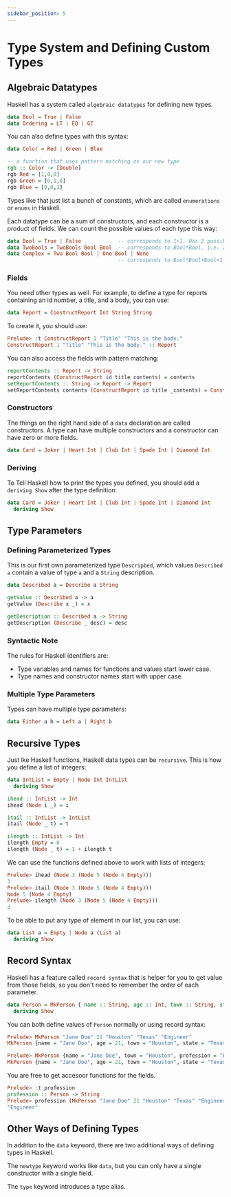 ```yaml
---
sidebar_position: 5
---
```

# Type System and Defining Custom Types

## Algebraic Datatypes

Haskell has a system called `algebraic datatypes` for defining new types. 

```haskell
data Bool = True | False
data Ordering = LT | EQ | GT
```

You can also define types with this syntax:

```haskell
data Color = Red | Green | Blue

-- a function that uses pattern matching on our new type
rgb :: Color -> [Double]
rgb Red = [1,0,0]
rgb Green = [0,1,0]
rgb Blue = [0,0,1]
```

Types like that just list a bunch of constants, which are called `enumerations` or `enums` in Haskell. 

Each datatype can be a sum of constructors, and each constructor is a product of fields. We can count the possible values of each type this way:

```haskell
data Bool = True | False            -- corresponds to 1+1. Has 2 possible values.
data TwoBools = TwoBools Bool Bool  -- corresponds to Bool*Bool, i.e. 2*2. Has 4 possible values.
data Complex = Two Bool Bool | One Bool | None
                                    -- corresponds to Bool*Bool+Bool+1 = 2*2+2+1 = 7. Has 7 possible values.
```

### Fields

You need other types as well. For example, to define a type for reports containing an id number, a title, and a body, you can use:

```haskell
data Report = ConstructReport Int String String
```

To create it, you should use:

```haskell
Prelude> :t ConstructReport 1 "Title" "This is the body."
ConstructReport 1 "Title" "This is the body." :: Report
```

You can also access the fields with pattern matching:

```haskell
reportContents :: Report -> String
reportContents (ConstructReport id title contents) = contents
setReportContents :: String -> Report -> Report
setReportContents contents (ConstructReport id title _contents) = ConstructReport id title contents
```

### Constructors

The things on the right hand side of a `data` declaration are called constructors. A type can have multiple constructors and a constructor can have zero or more fields.

```haskell
data Card = Joker | Heart Int | Club Int | Spade Int | Diamond Int
```

### Deriving

To Tell Haskell how to print the types you defined, you should add a `deriving Show` after the type definition:

```haskell
data Card = Joker | Heart Int | Club Int | Spade Int | Diamond Int
  deriving Show
```

## Type Parameters

### Defining Parameterized Types

This is our first own parameterized type `Descripbed`, which values `Described a` contain a value of type `a` and a `String` description.

```haskell
data Described a = Describe a String

getValue :: Described a -> a
getValue (Describe x _) = x

getDescription :: Described a -> String
getDescription (Describe _ desc) = desc
```

### Syntactic Note

The rules for Haskell identifiers are:

* Type variables and names for functions and values start lower case.
* Type names and constructor names start with upper case.

### Multiple Type Parameters

Types can have multiple type parameters:

```haskell
data Either a b = Left a | Right b
```

## Recursive Types

Just lke Haskell functions, Haskell data types can be `recursive`. This is how you define a list of integers:

```haskell
data IntList = Empty | Node Int IntList
  deriving Show

ihead :: IntList -> Int
ihead (Node i _) = i

itail :: IntList -> IntList
itail (Node _ t) = t

ilength :: IntList -> Int
ilength Empty = 0
ilength (Node _ t) = 1 + ilength t
```

We can use the functions defined above to work with lists of integers:

```haskell
Prelude> ihead (Node 3 (Node 5 (Node 4 Empty)))
3
Prelude> itail (Node 3 (Node 5 (Node 4 Empty)))
Node 5 (Node 4 Empty)
Prelude> ilength (Node 3 (Node 5 (Node 4 Empty)))
3
```

To be able to put any type of element in our list, you can use:

```haskell
data List a = Empty | Node a (List a)
  deriving Show
```

## Record Syntax

Haskell has a feature called `record syntax` that is helper for you to get value from those fields, so you don't need to remember the order of each parameter.

```haskell
data Person = MkPerson { name :: String, age :: Int, town :: String, state :: String, profession :: String}
  deriving Show
```

You can both define values of `Person` normally or using record syntax:

```haskell
Prelude> MkPerson "Jane Doe" 21 "Houston" "Texas" "Engineer"
MkPerson {name = "Jane Doe", age = 21, town = "Houston", state = "Texas", profession = "Engineer"}

Prelude> MkPerson {name = "Jane Doe", town = "Houston", profession = "Engineer", state = "Texas", age = 21}
MkPerson {name = "Jane Doe", age = 21, town = "Houston", state = "Texas", profession = "Engineer"}
```

You are free to get accesoor functions for the fields.

```haskell
Prelude> :t profession
profession :: Person -> String
Prelude> profession (MkPerson "Jane Doe" 21 "Houston" "Texas" "Engineer")
"Engineer"
```

## Other Ways of Defining Types

In addition to the `data` keyword, there are two additional ways of defining types in Haskell.

The `newtype` keyword works like `data`, but you can only have a single constructor with a single field.

The `type` keyword introduces a type alias. 
